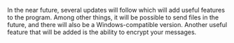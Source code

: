 In the near future, several updates will follow which will add useful features to the program.
Among other things, it will be possible to send files in the future, and there will also be a Windows-compatible version.
Another useful feature that will be added is the ability to encrypt your messages.
